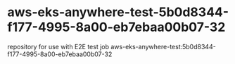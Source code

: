 # aws-eks-anywhere-test-5b0d8344-f177-4995-8a00-eb7ebaa00b07-32
repository for use with E2E test job aws-eks-anywhere-test:5b0d8344-f177-4995-8a00-eb7ebaa00b07-32
